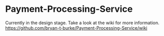 # Payment-Processing-Service

Currently in the design stage. Take a look at the wiki for more information.<br>
https://github.com/bryan-t-burke/Payment-Processing-Service/wiki

